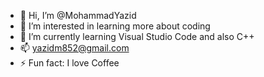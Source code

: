 - 👋 Hi, I’m @MohammadYazid
- 👀 I’m interested in learning more about coding
- 🌱 I’m currently learning Visual Studio Code and also C++
- 📫 yazidm852@gmail.com
- ⚡ Fun fact: I love Coffee

<!---
MohammadYazid/MohammadYazid is a ✨ special ✨ repository because its `README.md` (this file) appears on your GitHub profile.
You can click the Preview link to take a look at your changes.
--->
